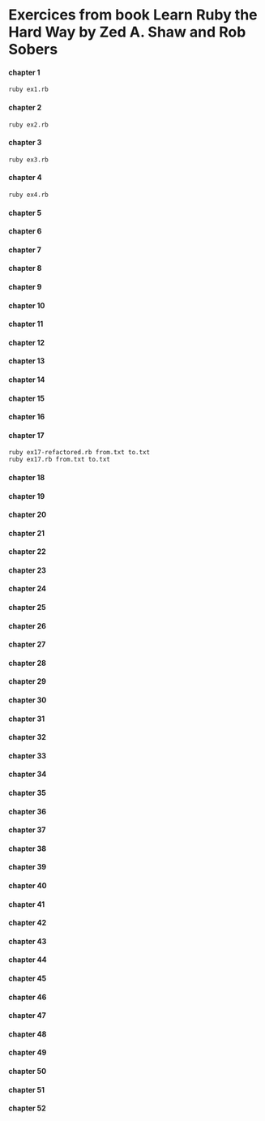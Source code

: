 # Exercices from book Learn Ruby the Hard Way by Zed A. Shaw and Rob Sobers

#### chapter 1
```
ruby ex1.rb
```
#### chapter 2
```
ruby ex2.rb
```
#### chapter 3
```
ruby ex3.rb
```
#### chapter 4
```
ruby ex4.rb
```
#### chapter 5
#### chapter 6
#### chapter 7
#### chapter 8
#### chapter 9
#### chapter 10
#### chapter 11
#### chapter 12
#### chapter 13
#### chapter 14
#### chapter 15

#### chapter 16

#### chapter 17
```
ruby ex17-refactored.rb from.txt to.txt
ruby ex17.rb from.txt to.txt
```

#### chapter 18
#### chapter 19
#### chapter 20
#### chapter 21
#### chapter 22
#### chapter 23
#### chapter 24
#### chapter 25
#### chapter 26
#### chapter 27
#### chapter 28
#### chapter 29
#### chapter 30
#### chapter 31
#### chapter 32
#### chapter 33
#### chapter 34
#### chapter 35
#### chapter 36
#### chapter 37
#### chapter 38
#### chapter 39
#### chapter 40
#### chapter 41
#### chapter 42
#### chapter 43
#### chapter 44
#### chapter 45
#### chapter 46
#### chapter 47
#### chapter 48
#### chapter 49
#### chapter 50
#### chapter 51
#### chapter 52

